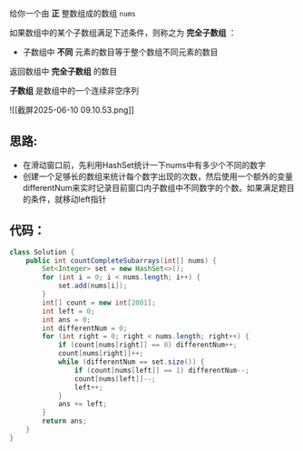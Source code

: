 
给你一个由 **正** 整数组成的数组 `nums` 

如果数组中的某个子数组满足下述条件，则称之为 **完全子数组** ：

- 子数组中 **不同** 元素的数目等于整个数组不同元素的数目

返回数组中 **完全子数组** 的数目

**子数组** 是数组中的一个连续非空序列

![[截屏2025-06-10 09.10.53.png]]

## 思路:

- 在滑动窗口前，先利用HashSet统计一下nums中有多少个不同的数字
- 创建一个足够长的数组来统计每个数字出现的次数，然后使用一个额外的变量differentNum来实时记录目前窗口内子数组中不同数字的个数。如果满足题目的条件，就移动left指针

## 代码：

```java
class Solution {
    public int countCompleteSubarrays(int[] nums) {
        Set<Integer> set = new HashSet<>();
        for (int i = 0; i < nums.length; i++) {
            set.add(nums[i]);
        }
        int[] count = new int[2001];
        int left = 0;
        int ans = 0;
        int differentNum = 0;
        for (int right = 0; right < nums.length; right++) {
            if (count[nums[right]] == 0) differentNum++;
            count[nums[right]]++;
            while (differentNum == set.size()) {
                if (count[nums[left]] == 1) differentNum--;
                count[nums[left]]--;
                left++;
            }
            ans += left;
        }
        return ans;
    }
}
```

